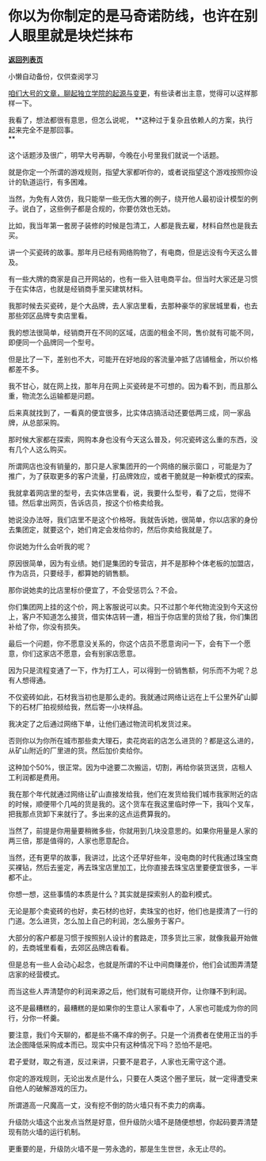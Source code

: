 # 你以为你制定的是马奇诺防线，也许在别人眼里就是块烂抹布

[**返回列表页**](/gzh/记忆承载3)

小懒自动备份，仅供查阅学习

[咱们大号的文章，聊起独立学院的起源与变更](https://mp.weixin.qq.com/s?__biz=MzU0MjYwNDU2Mw==&mid=2247499481&idx=2&sn=292abad4a8f9ed54eb49a1556301b0a2&chksm=fb1a92a5cc6d1bb3860be1754d75e0d03af8c14cf8b5b602230098e3657445ffecf2c38ee4e1&token=489510864&lang=zh_CN&scene=21#wechat_redirect)，有些读者出主意，觉得可以这样那样一下。

  

我看了，想法都很有意思，但怎么说呢， **这种过于复杂且依赖人的方案，执行起来完全不是那回事。  
**

  

这个话题涉及很广，明早大号再聊，今晚在小号里我们就说一个话题。

  

就是你定一个所谓的游戏规则，指望大家都听你的，或者说指望这个游戏按照你设计的轨道运行，有多困难。

  

当然，为免有人效仿，我只能举一些无伤大雅的例子，绕开他人最初设计模型的例子。说白了，这些例子都是合规的，你要仿效也无妨。

  

比如，我当年第一套房子装修的时候是包清工，人都是我去雇，材料自然也是我去买。  

  

讲一个买瓷砖的故事。那年月已经有网络购物了，有电商，但是远没有今天这么普及。  

  

有一些大牌的商家是自己开网站的，也有一些入驻电商平台。但当时大家还是习惯于在实体店，也就是经销商手里买建筑材料。

  

我那时候去买瓷砖，是个大品牌，去人家店里看，去那种豪华的家居城里看，也去那些郊区品牌专卖店里看。  

  

我的想法很简单，经销商开在不同的区域，店面的租金不同，售价就有可能不同，即便同一个品牌同一个型号。  

  

但是比了一下，差别也不大，可能开在好地段的客流量冲抵了店铺租金，所以价格都差不多。  

  

我不甘心，就在网上找，那年月在网上买瓷砖是不可想的。因为看不到，而且那么重，物流怎么运输都是问题。

  

后来真就找到了，一看真的便宜很多，比实体店搞活动还要低两三成，同一家品牌，从总部采购。  

  

那时候大家都在探索，网购本身也没有今天这么普及，何况瓷砖这么重的东西，没有几个人这么购买。  

  

所谓网店也没有销量的，那只是人家集团开的一个网络的展示窗口 ，可能是为了推广，为了获取更多的客户流量，打品牌效应，或者干脆就是一种新模式的探索。

  

我就拿着网店里的型号，去实体店里看，说，我要什么型号，看了之后，觉得不错。然后拿出网页，告诉店员，按这个价格卖给我。

  

她说没办法呀，我们店里不是这个价格呀。我就告诉她，很简单，你以店家的身份去集团定，就要这个，她们肯定会发给你的，然后你卖给我就是了。  

  

你说她为什么会听我的呢？  

  

原因很简单，因为有业绩。她们是集团的专营店，并不是那种个体老板的加盟店，作为店员，只要经手，都算她的销售额。

  

那你说她卖的比店里标价便宜了，不会受惩罚么？不会。  

  

你们集团网上挂的这个价，网上客服说可以卖。只不过那个年代物流没到今天这份上，客户不知道怎么接货，借实体店转一遭，相当于你店里的货给了我，你们集团补给了你，你没有损失。  

  

最后一个问题，你不愿意没关系的，你这个店员不愿意询问一下，会有下一个愿意，你们这家店不愿意，会有别家店愿意。  

  

因为只是流程变通了一下，作为打工人，可以得到一份销售额，何乐而不为呢？总有人想得通。

  

不仅瓷砖如此，石材我当初也是那么走的。我就通过网络让远在上千公里外矿山脚下的石材厂拍视频给我，然后寄一小块样品。  

  

我决定了之后通过网络下单，让他们通过物流司机发货过来。  

  

否则你以为你所在城市那些卖大理石，卖花岗岩的店怎么进货的？都是这么进的，从矿山附近的厂里进的货。然后加价卖给你。  

  

这种加个50%，很正常。因为中途要二次搬运，切割，再给你装货送货，店租人工利润都是费用。  

  

我在那个年代就通过网络让矿山直接发给我，他们在发货给我们城市我家附近的店的时候，顺便带个几吨的货是我的。这个货车在我这里临时停一下，我叫个叉车，把我那点货卸下来就行了。多出来的这点运费算我的。

  

当然了，前提是你用量要稍微多些，你就用到几块没意思的。如果你用量是人家的两三倍，那是值得的，人家也愿意配合。

  

当然，还有更早的故事，我讲过，比这个还早好些年，没电商的时代我通过珠宝商买裸钻，然后去鉴定，再去珠宝店里加工，比你直接去珠宝店里要便宜很多，一半都不止。

  

你想一想，这些事情的本质是什么？其实就是探索别人的盈利模式。

  

无论是那个卖瓷砖的也好，卖石材的也好，卖珠宝的也好，他们也是摸清了一行的门道。怎么进货，怎么加上自己的利润，怎么服务于客户。

  

大部分的客户都是习惯于按照别人设计的套路走，顶多货比三家，就像我最开始做的，去商城里看看，去郊区品牌店看看。  

  

但是总有一些人会动心起念，也就是所谓的不让中间商赚差价，他们会试图弄清楚店家的经营模式。  

  

而当这些人弄清楚你的利润来源之后，他们就有可能绕开你，让你赚不到利润。  

  

这不是最糟糕的，最糟糕的是如果你的生意让人家看中了，人家也可能成为你的同行，分你一杯羹。

  

要注意，我们今天聊的，都是些不痛不痒的例子。只是一个消费者在使用正当的手法企图降低采购成本而已。现实中只有这种情况下吗？恐怕不是吧。

  

君子爱财，取之有道，反过来讲，只要不是君子，人家也无需守这个道。

  

你定的游戏规则，无论出发点是什么，只要在人类这个圈子里玩，就一定得遭受来自他人的破解游戏的压力。

  

所谓道高一尺魔高一丈，没有挖不倒的防火墙只有不卖力的病毒。

  

升级防火墙这个出发点当然是好意，但升级防火墙不是随便想想，你起码要弄清楚现有防火墙的运行机制。

  

更重要的是，升级防火墙不是一劳永逸的，那是生生世世，永无止尽的。

